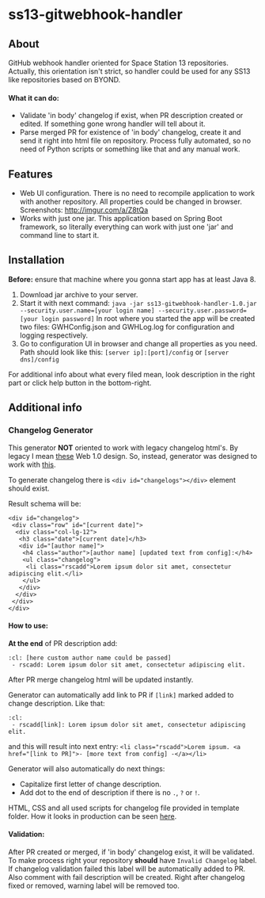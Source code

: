# ss13-gitwebhook-handler
## About
GitHub webhook handler oriented for Space Station 13 repositories.
Actually, this orientation isn't strict, 
so handler could be used for any SS13 like repositories based on BYOND.

#### What it can do:
- Validate 'in body' changelog if exist, when PR description created or edited.
If something gone wrong handler will tell about it.
- Parse merged PR for existence of 'in body' changelog, create it and send it right into html file on repository.
Process fully automated, so no need of Python scripts or something like that and any manual work.

## Features
- Web UI configuration.
There is no need to recompile application to work with another repository.
All properties could be changed in browser. Screenshots: http://imgur.com/a/Z8tQa
- Works with just one jar.
This application based on Spring Boot framework, 
so literally everything can work with just one 'jar' and command line to start it.

## Installation
**Before:** ensure that machine where you gonna start app has at least Java 8.

1. Download jar archive to your server.
2. Start it with next command:
`java -jar ss13-gitwebhook-handler-1.0.jar --security.user.name=[your login name] --security.user.password=[your login password]`
In root where you started the app will be created two files: GWHConfig.json and GWHLog.log for configuration and logging respectively.
3. Go to configuration UI in browser and change all properties as you need.
Path should look like this: `[server ip]:[port]/config` or `[server dns]/config`

For additional info about what every filed mean, look description in the right part or click help button in the bottom-right.

## Additional info
### Changelog Generator
This generator **NOT** oriented to work with legacy changelog html's.
By legacy I mean [these](http://i.imgur.com/zNf32aG.png) Web 1.0 design.
So, instead, generator was designed to work with [this](http://i.imgur.com/C1itc7N.png).

To generate changelog there is `<div id="changelogs"></div>` element should exist.

Result schema will be:
```
<div id="changelog">
 <div class="row" id="[current date]"> 
  <div class="col-lg-12">
   <h3 class="date">[current date]</h3> 
   <div id="[author name]"> 
    <h4 class="author">[author name] [updated text from config]:</h4> 
    <ul class="changelog"> 
     <li class="rscadd">Lorem ipsum dolor sit amet, consectetur adipiscing elit.</li> 
    </ul> 
   </div> 
  </div> 
 </div> 
</div>
```

#### How to use:
**At the end** of PR description add:
```
:cl: [here custom author name could be passed]
 - rscadd: Lorem ipsum dolor sit amet, consectetur adipiscing elit.
```
After PR merge changelog html will be updated instantly.

Generator can automatically add link to PR if `[link]` marked added to change description. Like that:
```
:cl:
 - rscadd[link]: Lorem ipsum dolor sit amet, consectetur adipiscing elit.
```
and this will result into next entry: `<li class="rscadd">Lorem ipsum. <a href="[link to PR]">- [more text from config] -</a></li> `

Generator will also automatically do next things:
- Capitalize first letter of change description.
- Add dot to the end of description if there is no `.`, `?` or `!`.

HTML, CSS and all used scripts for changelog file provided in template folder.
How it looks in production can be seen [here](https://github.com/TauCetiStation/TauCetiClassic/blob/master/html/changelog.html).

#### Validation:
After PR created or merged, if 'in body' changelog exist, it will be validated.
To make process right your repository **should** have `Invalid Changelog` label.
If changelog validation failed this label will be automatically added to PR. Also comment with fail description will be created.
Right after changelog fixed or removed, warning label will be removed too.